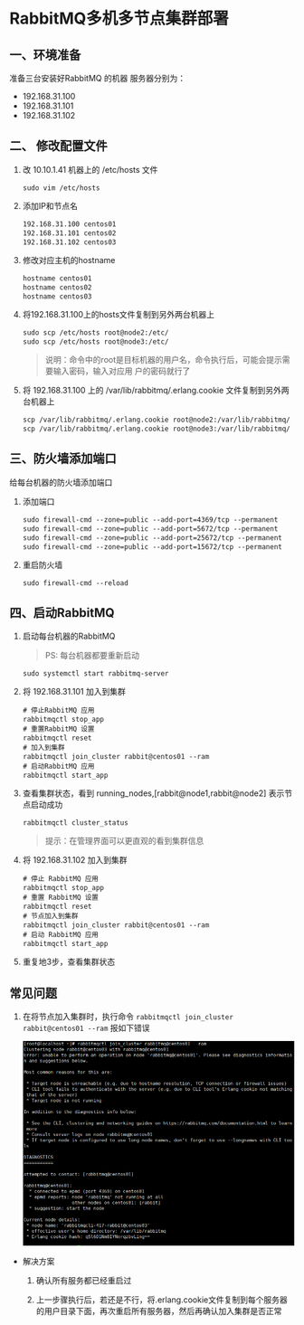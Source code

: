 # RabbitMQ多机多节点集群部署

## 一、环境准备

准备三台安装好RabbitMQ 的机器
服务器分别为：

* 192.168.31.100
* 192.168.31.101
* 192.168.31.102



## 二、 修改配置文件

1. 改 10.10.1.41 机器上的 /etc/hosts 文件

   ```shell
   sudo vim /etc/hosts
   ```

2. 添加IP和节点名

   ```shell
   192.168.31.100 centos01
   192.168.31.101 centos02
   192.168.31.102 centos03
   ```

3. 修改对应主机的hostname

   ```shell
   hostname centos01
   hostname centos02
   hostname centos03
   ```

4. 将192.168.31.100上的hosts文件复制到另外两台机器上

   ```shell
   sudo scp /etc/hosts root@node2:/etc/
   sudo scp /etc/hosts root@node3:/etc/
   ```

   > 说明：命令中的root是目标机器的用户名，命令执行后，可能会提示需要输入密码，输入对应用 户的密码就行了

5. 将 192.168.31.100 上的 /var/lib/rabbitmq/.erlang.cookie 文件复制到另外两台机器上

   ```shell
   scp /var/lib/rabbitmq/.erlang.cookie root@node2:/var/lib/rabbitmq/
   scp /var/lib/rabbitmq/.erlang.cookie root@node3:/var/lib/rabbitmq/
   ```

   

## 三、防火墙添加端口

给每台机器的防火墙添加端口

1. 添加端口

   ```shell
   sudo firewall-cmd --zone=public --add-port=4369/tcp --permanent
   sudo firewall-cmd --zone=public --add-port=5672/tcp --permanent
   sudo firewall-cmd --zone=public --add-port=25672/tcp --permanent
   sudo firewall-cmd --zone=public --add-port=15672/tcp --permanent
   ```

2. 重启防火墙

   ```shell
   sudo firewall-cmd --reload
   ```



## 四、启动RabbitMQ

1. 启动每台机器的RabbitMQ

   > PS: 每台机器都要重新启动

   ```shell
   sudo systemctl start rabbitmq-server
   ```

2. 将 192.168.31.101 加入到集群

   ```shell
   # 停止RabbitMQ 应用
   rabbitmqctl stop_app
   # 重置RabbitMQ 设置
   rabbitmqctl reset
   # 加入到集群
   rabbitmqctl join_cluster rabbit@centos01 --ram
   # 启动RabbitMQ 应用
   rabbitmqctl start_app
   ```

3. 查看集群状态，看到 running_nodes,[rabbit@node1,rabbit@node2] 表示节点启动成功

   ```shell
   rabbitmqctl cluster_status
   ```

   > 提示：在管理界面可以更直观的看到集群信息

4. 将 192.168.31.102 加入到集群

   ```shell
   # 停止 RabbitMQ 应用
   rabbitmqctl stop_app
   # 重置 RabbitMQ 设置
   rabbitmqctl reset
   # 节点加入到集群
   rabbitmqctl join_cluster rabbit@centos01 --ram
   # 启动 RabbitMQ 应用
   rabbitmqctl start_app
   ```

5. 重复地3步，查看集群状态



## 常见问题

1. 在将节点加入集群时，执行命令 `rabbitmqctl join_cluster rabbit@centos01 --ram` 报如下错误

   ![](https://raw.githubusercontent.com/bruceyu1994/image-storage/main/2021/06/30/RabbitMQ%E5%A4%9A%E6%9C%BA%E5%A4%9A%E8%8A%82%E7%82%B9%E9%9B%86%E7%BE%A4%E9%83%A8%E7%BD%B2%E5%B8%B8%E8%A7%81%E9%97%AE%E9%A2%9801.png)

* 解决方案

  1. 确认所有服务都已经重启过

  2. 上一步骤执行后，若还是不行，将.erlang.cookie文件复制到每个服务器的用户目录下面，再次重启所有服务器，然后再确认加入集群是否正常

     

